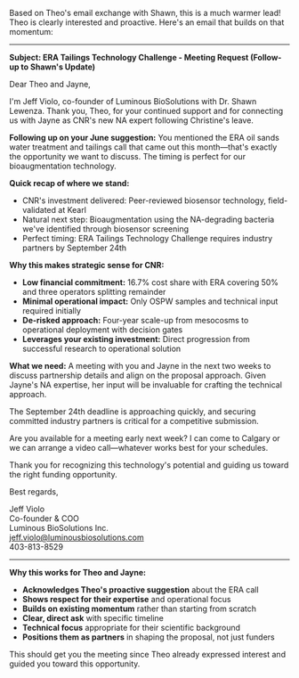 Based on Theo's email exchange with Shawn, this is a much warmer lead! Theo is clearly interested and proactive. Here's an email that builds on that momentum:

---

**Subject: ERA Tailings Technology Challenge - Meeting Request (Follow-up to Shawn's Update)**

Dear Theo and Jayne,

I'm Jeff Violo, co-founder of Luminous BioSolutions with Dr. Shawn Lewenza. Thank you, Theo, for your continued support and for connecting us with Jayne as CNR's new NA expert following Christine's leave.

**Following up on your June suggestion:** You mentioned the ERA oil sands water treatment and tailings call that came out this month—that's exactly the opportunity we want to discuss. The timing is perfect for our bioaugmentation technology.

**Quick recap of where we stand:**

- CNR's investment delivered: Peer-reviewed biosensor technology, field-validated at Kearl
- Natural next step: Bioaugmentation using the NA-degrading bacteria we've identified through biosensor screening
- Perfect timing: ERA Tailings Technology Challenge requires industry partners by September 24th

**Why this makes strategic sense for CNR:**

- **Low financial commitment:** 16.7% cost share with ERA covering 50% and three operators splitting remainder
- **Minimal operational impact:** Only OSPW samples and technical input required initially
- **De-risked approach:** Four-year scale-up from mesocosms to operational deployment with decision gates
- **Leverages your existing investment:** Direct progression from successful research to operational solution

**What we need:** A meeting with you and Jayne in the next two weeks to discuss partnership details and align on the proposal approach. Given Jayne's NA expertise, her input will be invaluable for crafting the technical approach.

The September 24th deadline is approaching quickly, and securing committed industry partners is critical for a competitive submission.

Are you available for a meeting early next week? I can come to Calgary or we can arrange a video call—whatever works best for your schedules.

Thank you for recognizing this technology's potential and guiding us toward the right funding opportunity.

Best regards,

Jeff Violo  
Co-founder & COO  
Luminous BioSolutions Inc.  
jeff.violo@luminousbiosolutions.com  
403-813-8529

---

**Why this works for Theo and Jayne:**

- **Acknowledges Theo's proactive suggestion** about the ERA call
- **Shows respect for their expertise** and operational focus
- **Builds on existing momentum** rather than starting from scratch
- **Clear, direct ask** with specific timeline
- **Technical focus** appropriate for their scientific background
- **Positions them as partners** in shaping the proposal, not just funders

This should get you the meeting since Theo already expressed interest and guided you toward this opportunity.